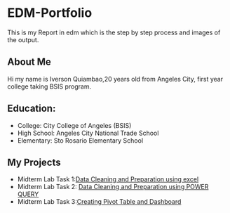 # EDM-Portfolio
This is my Report in edm which is the step by step process and images of the output.
## About Me
Hi my name is Iverson Quiambao,20 years old from Angeles City, first year college taking BSIS program.
## Education:
- College: City College of Angeles (BSIS)
- High School: Angeles City National Trade School
- Elementary: Sto Rosario Elementary School
## My Projects
- Midterm Lab Task 1:[Data Cleaning and Preparation using excel](https://github.com/Iverson748/EDM-Portfolio/blob/main/Midterm%20Lab%20Task%201/Readme.md)
- Midterm Lab Task 2: [Data Cleaning and Preparation using POWER QUERY](https://github.com/Iverson748/EDM-Portfolio/blob/main/Midterm%20Lab%20Task%202/Readme.md)
- Midterm Lab Task 3:[Creating Pivot Table and Dashboard](https://github.com/Iverson748/EDM-Portfolio/blob/main/Midterm%20Lab%20Task%203/Readme.md)
